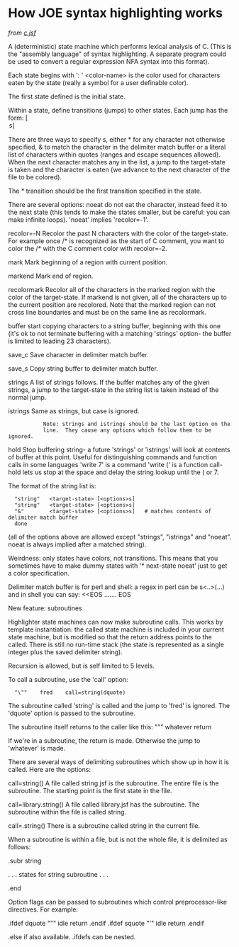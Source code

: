 # How JOE syntax highlighting works
*from [c.jsf](http://joe-editor.hg.sourceforge.net/hgweb/joe-editor/joe-editor/file/tip/syntax/c.jsf.in)*

A (deterministic) state machine which performs lexical analysis of C.
(This is the "assembly language" of syntax highlighting.  A separate
program could be used to convert a regular expression NFA syntax into this
format).

Each state begins with
    ':<name> <color-name>'
\<color-name\> is the color used for characters eaten by the state
(really a symbol for a user definable color).

The first state defined is the initial state.

Within a state, define transitions (jumps) to other states.  Each
jump has the form: <character-list> <target-state> [<option>s]

There are three ways to specify <character-list>s, either * for any
character not otherwise specified, & to match the character in the
delimiter match buffer or a literal list of characters within quotes
(ranges and escape sequences allowed).  When the next character matches
any in the list, a jump to the target-state is taken and the character is
eaten (we advance to the next character of the file to be colored).

The * transition should be the first transition specified in the state.

There are several options:
   noeat       do not eat the character, instead feed it to the next state
               (this tends to make the states smaller, but be careful: you
               can make infinite loops).  'noeat' implies 'recolor=-1'.

   recolor=-N  Recolor the past N characters with the color of the
               target-state.  For example once /* is recognized as the
               start of C comment, you want to color the /* with the C
               comment color with recolor=-2.

   mark        Mark beginning of a region with current position.

   markend     Mark end of region.

   recolormark Recolor all of the characters in the marked region with
               the color of the target-state.  If markend is not given,
               all of the characters up to the current position are recolored.
               Note that the marked region can not cross line boundaries and
               must be on the same line as recolormark.

   buffer      start copying characters to a string buffer, beginning with this
               one (it's ok to not terminate buffering with a matching
               'strings' option- the buffer is limited to leading 23
               characters).

   save_c      Save character in delimiter match buffer.

   save_s      Copy string buffer to delimiter match buffer.

   strings     A list of strings follows.  If the buffer matches any of the
               given strings, a jump to the target-state in the string list
               is taken instead of the normal jump.

   istrings    Same as strings, but case is ignored.

               Note: strings and istrings should be the last option on the
               line.  They cause any options which follow them to be ignored.

   hold        Stop buffering string- a future 'strings' or 'istrings' will
               look at contents of buffer at this point.  Useful for distinguishing
               commands and function calls in some languages 'write 7' is a command
               'write (' is a function call- hold lets us stop at the space and delay
               the string lookup until the ( or 7.

   The format of the string list is:

      "string"   <target-state> [<options>s]
      "string"   <target-state> [<options>s]
      "&"        <target-state> [<options>s]   # matches contents of delimiter match buffer
      done

   (all of the options above are allowed except "strings", "istrings" and "noeat".  noeat is
    always implied after a matched string).

Weirdness: only states have colors, not transitions.  This means that you
sometimes have to make dummy states with '* next-state noeat' just to get
a color specification.

Delimiter match buffer is for perl and shell: a regex in perl can be s<..>(...)
and in shell you can say: <<EOS ....... EOS

New feature: subroutines

Highlighter state machines can now make subroutine calls.  This works by
template instantiation: the called state machine is included in your
current state machine, but is modified so that the return address points
to the called.  There is still no run-time stack (the state is represented
as a single integer plus the saved delimiter string).

Recursion is allowed, but is self limited to 5 levels.

To call a subroutine, use the 'call' option:

      "\""    fred    call=string(dquote)

The subroutine called 'string' is called and the jump to 'fred' is
ignored.  The 'dquote' option is passed to the subroutine.

The subroutine itself returns to the caller like this:
      "\""    whatever  return

If we're in a subroutine, the return is made.  Otherwise the jump
to 'whatever' is made.

There are several ways of delimiting subroutines which show up in how it
is called.  Here are the options:

call=string()           A file called string.jsf is the subroutine.
                        The entire file is the subroutine.  The starting
                        point is the first state in the file.

call=library.string()   A file called library.jsf has the subroutine.
                        The subroutine within the file is called string.

call=.string()          There is a subroutine called string in the current file.

When a subroutine is within a file, but is not the whole file, it is delimited
as follows:

 .subr string

 . . . states for string subroutine . . .

 .end

Option flags can be passed to subroutines which control preprocessor-like
directives.  For example:

.ifdef dquote
   "\""       idle    return
.endif
.ifdef squote
   "'"        idle    return
.endif

.else if also available.  .ifdefs can be nested.
